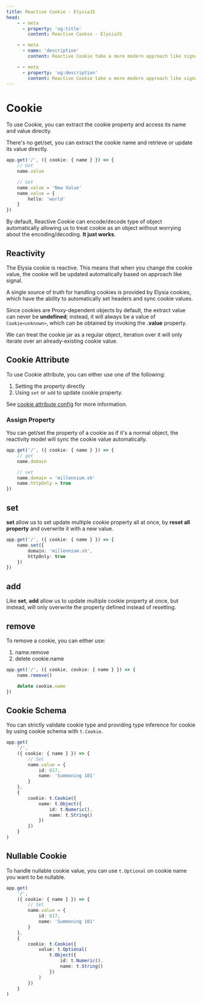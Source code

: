 ```yaml
---
title: Reactive Cookie - ElysiaJS
head:
    - - meta
      - property: 'og:title'
        content: Reactive Cookie - ElysiaJS

    - - meta
      - name: 'description'
        content: Reactive Cookie take a more modern approach like signal to handle cookie with an ergonomic API. There's no 'getCookie', 'setCookie', everything is just a cookie object. When you want to use cookie, you just extract the name and value directly.

    - - meta
      - property: 'og:description'
        content: Reactive Cookie take a more modern approach like signal to handle cookie with an ergonomic API. There's no 'getCookie', 'setCookie', everything is just a cookie object. When you want to use cookie, you just extract the name and value directly.
---
```


# Cookie

To use Cookie, you can extract the cookie property and access its name and value directly.

There's no get/set, you can extract the cookie name and retrieve or update its value directly.

```ts
app.get('/', ({ cookie: { name } }) => {
    // Get
    name.value

    // Set
    name.value = 'New Value'
    name.value = {
        hello: 'world'
    }
})
```

By default, Reactive Cookie can encode/decode type of object automatically allowing us to treat cookie as an object without worrying about the encoding/decoding. **It just works**.

## Reactivity

The Elysia cookie is reactive. This means that when you change the cookie value, the cookie will be updated automatically based on approach like signal.

A single source of truth for handling cookies is provided by Elysia cookies, which have the ability to automatically set headers and sync cookie values.

Since cookies are Proxy-dependent objects by default, the extract value can never be **undefined**; instead, it will always be a value of `Cookie<unknown>`, which can be obtained by invoking the **.value** property.

We can treat the cookie jar as a regular object, iteration over it will only iterate over an already-existing cookie value.

## Cookie Attribute

To use Cookie attribute, you can either use one of the following:

1. Setting the property directly
2. Using `set` or `add` to update cookie property.

See [cookie attribute config](/en/patterns/cookie-signature#config) for more information.

### Assign Property

You can get/set the property of a cookie as if it's a normal object, the reactivity model will sync the cookie value automatically.

```ts
app.get('/', ({ cookie: { name } }) => {
    // get
    name.domain

    // set
    name.domain = 'millennium.sh'
    name.httpOnly = true
})
```

## set

**set** allow us to set update multiple cookie property all at once, by **reset all property** and overwrite it with a new value.

```ts
app.get('/', ({ cookie: { name } }) => {
    name.set({
        domain: 'millennium.sh',
        httpOnly: true
    })
})
```

## add

Like **set**, **add** allow us to update multiple cookie property at once, but instead, will only overwrite the property defined instead of resetting.

## remove

To remove a cookie, you can either use:

1. name.remove
2. delete cookie.name

```ts
app.get('/', ({ cookie, cookie: { name } }) => {
    name.remove()

    delete cookie.name
})
```

## Cookie Schema

You can strictly validate cookie type and providing type inference for cookie by using cookie schema with `t.Cookie`.

```ts
app.get(
    '/',
    ({ cookie: { name } }) => {
        // Set
        name.value = {
            id: 617,
            name: 'Summoning 101'
        }
    },
    {
        cookie: t.Cookie({
            name: t.Object({
                id: t.Numeric(),
                name: t.String()
            })
        })
    }
)
```

## Nullable Cookie

To handle nullable cookie value, you can use `t.Optional` on cookie name you want to be nullable.

```ts
app.get(
    '/',
    ({ cookie: { name } }) => {
        // Set
        name.value = {
            id: 617,
            name: 'Summoning 101'
        }
    },
    {
        cookie: t.Cookie({
            value: t.Optional(
                t.Object({
                    id: t.Numeric(),
                    name: t.String()
                })
            )
        })
    }
)
```
